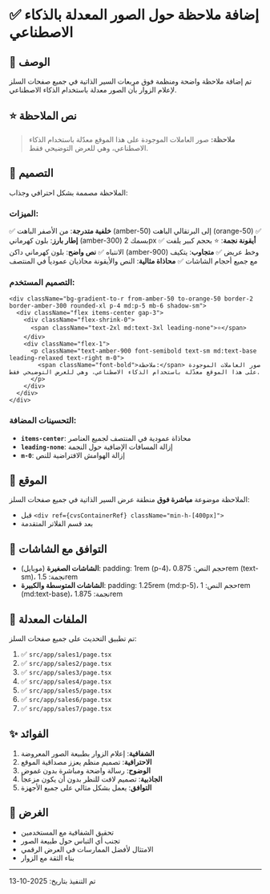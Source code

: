 # ✅ إضافة ملاحظة حول الصور المعدلة بالذكاء الاصطناعي

## 📝 الوصف
تم إضافة ملاحظة واضحة ومنظمة فوق مربعات السير الذاتية في جميع صفحات السلز لإعلام الزوار بأن الصور معدلة باستخدام الذكاء الاصطناعي.

## ⭐ نص الملاحظة
> **ملاحظة:** صور العاملات الموجودة على هذا الموقع معدّلة باستخدام الذكاء الاصطناعي، وهي للعرض التوضيحي فقط.

## 🎨 التصميم
الملاحظة مصممة بشكل احترافي وجذاب:

### الميزات:
✅ **خلفية متدرجة**: من الأصفر الباهت (amber-50) إلى البرتقالي الباهت (orange-50)
✅ **إطار بارز**: بلون كهرماني (amber-300) بسمك 2px
✅ **أيقونة نجمة**: ⭐ بحجم كبير يلفت الانتباه
✅ **نص واضح**: بلون كهرماني داكن (amber-900) وخط عريض
✅ **متجاوب**: يتكيف مع جميع أحجام الشاشات
✅ **محاذاة مثالية**: النص والأيقونة محاذيان عمودياً في المنتصف

### التصميم المستخدم:
```tsx
<div className="bg-gradient-to-r from-amber-50 to-orange-50 border-2 border-amber-300 rounded-xl p-4 md:p-5 mb-6 shadow-sm">
  <div className="flex items-center gap-3">
    <div className="flex-shrink-0">
      <span className="text-2xl md:text-3xl leading-none">⭐</span>
    </div>
    <div className="flex-1">
      <p className="text-amber-900 font-semibold text-sm md:text-base leading-relaxed text-right m-0">
        <span className="font-bold">ملاحظة:</span> صور العاملات الموجودة على هذا الموقع معدّلة باستخدام الذكاء الاصطناعي، وهي للعرض التوضيحي فقط.
      </p>
    </div>
  </div>
</div>
```

### التحسينات المضافة:
- **`items-center`**: محاذاة عمودية في المنتصف لجميع العناصر
- **`leading-none`**: إزالة المسافات الإضافية حول النجمة
- **`m-0`**: إزالة الهوامش الافتراضية للنص

## 📍 الموقع
الملاحظة موضوعة **مباشرة فوق** منطقة عرض السير الذاتية في جميع صفحات السلز:
- قبل `<div ref={cvsContainerRef} className="min-h-[400px]">`
- بعد قسم الفلاتر المتقدمة

## 📱 التوافق مع الشاشات
- **الشاشات الصغيرة** (موبايل): padding: 1rem (p-4)، حجم النص: 0.875rem (text-sm)، نجمة: 1.5rem
- **الشاشات المتوسطة والكبيرة**: padding: 1.25rem (md:p-5)، حجم النص: 1rem (md:text-base)، نجمة: 1.875rem

## 📂 الملفات المعدلة
تم تطبيق التحديث على جميع صفحات السلز:
1. ✅ `src/app/sales1/page.tsx`
2. ✅ `src/app/sales2/page.tsx`
3. ✅ `src/app/sales3/page.tsx`
4. ✅ `src/app/sales4/page.tsx`
5. ✅ `src/app/sales5/page.tsx`
6. ✅ `src/app/sales6/page.tsx`
7. ✅ `src/app/sales7/page.tsx`

## ✨ الفوائد
1. **الشفافية**: إعلام الزوار بطبيعة الصور المعروضة
2. **الاحترافية**: تصميم منظم يعزز مصداقية الموقع
3. **الوضوح**: رسالة واضحة ومباشرة بدون غموض
4. **الجاذبية**: تصميم لافت للنظر بدون أن يكون مزعجاً
5. **التوافق**: يعمل بشكل مثالي على جميع الأجهزة

## 🎯 الغرض
- تحقيق الشفافية مع المستخدمين
- تجنب أي التباس حول طبيعة الصور
- الامتثال لأفضل الممارسات في العرض الرقمي
- بناء الثقة مع الزوار

---
تم التنفيذ بتاريخ: 2025-10-13

